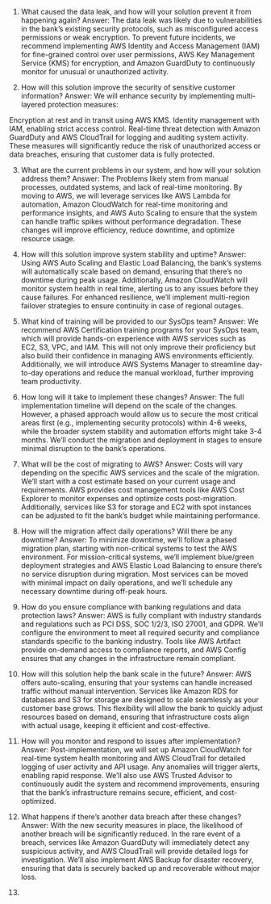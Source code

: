 1. What caused the data leak, and how will your solution prevent it from happening again?
Answer:
The data leak was likely due to vulnerabilities in the bank’s existing security protocols, such as misconfigured access permissions or weak encryption. To prevent future incidents, we recommend implementing AWS Identity and Access Management (IAM) for fine-grained control over user permissions, AWS Key Management Service (KMS) for encryption, and Amazon GuardDuty to continuously monitor for unusual or unauthorized activity.

2. How will this solution improve the security of sensitive customer information?
Answer:
We will enhance security by implementing multi-layered protection measures:

Encryption at rest and in transit using AWS KMS.
Identity management with IAM, enabling strict access control.
Real-time threat detection with Amazon GuardDuty and AWS CloudTrail for logging and auditing system activity. These measures will significantly reduce the risk of unauthorized access or data breaches, ensuring that customer data is fully protected.

3. What are the current problems in our system, and how will your solution address them?
Answer:
The Problems likely stem from manual processes, outdated systems, and lack of real-time monitoring. By moving to AWS, we will leverage services like AWS Lambda for automation, Amazon CloudWatch for real-time monitoring and performance insights, and AWS Auto Scaling to ensure that the system can handle traffic spikes without performance degradation. These changes will improve efficiency, reduce downtime, and optimize resource usage.

4. How will this solution improve system stability and uptime?
Answer:
Using AWS Auto Scaling and Elastic Load Balancing, the bank’s systems will automatically scale based on demand, ensuring that there’s no downtime during peak usage. Additionally, Amazon CloudWatch will monitor system health in real time, alerting us to any issues before they cause failures. For enhanced resilience, we’ll implement multi-region failover strategies to ensure continuity in case of regional outages.

5. What kind of training will be provided to our SysOps team?
Answer:
We recommend AWS Certification training programs for your SysOps team, which will provide hands-on experience with AWS services such as EC2, S3, VPC, and IAM. This will not only improve their proficiency but also build their confidence in managing AWS environments efficiently. Additionally, we will introduce AWS Systems Manager to streamline day-to-day operations and reduce the manual workload, further improving team productivity.

6. How long will it take to implement these changes?
Answer:
The full implementation timeline will depend on the scale of the changes. However, a phased approach would allow us to secure the most critical areas first (e.g., implementing security protocols) within 4-6 weeks, while the broader system stability and automation efforts might take 3-4 months. We’ll conduct the migration and deployment in stages to ensure minimal disruption to the bank’s operations.

7. What will be the cost of migrating to AWS?
Answer:
Costs will vary depending on the specific AWS services and the scale of the migration. We’ll start with a cost estimate based on your current usage and requirements. AWS provides cost management tools like AWS Cost Explorer to monitor expenses and optimize costs post-migration. Additionally, services like S3 for storage and EC2 with spot instances can be adjusted to fit the bank’s budget while maintaining performance.

8. How will the migration affect daily operations? Will there be any downtime?
Answer:
To minimize downtime, we’ll follow a phased migration plan, starting with non-critical systems to test the AWS environment. For mission-critical systems, we’ll implement blue/green deployment strategies and AWS Elastic Load Balancing to ensure there’s no service disruption during migration. Most services can be moved with minimal impact on daily operations, and we’ll schedule any necessary downtime during off-peak hours.

9. How do you ensure compliance with banking regulations and data protection laws?
Answer:
AWS is fully compliant with industry standards and regulations such as PCI DSS, SOC 1/2/3, ISO 27001, and GDPR. We’ll configure the environment to meet all required security and compliance standards specific to the banking industry. Tools like AWS Artifact provide on-demand access to compliance reports, and AWS Config ensures that any changes in the infrastructure remain compliant.

10. How will this solution help the bank scale in the future?
Answer:
AWS offers auto-scaling, ensuring that your systems can handle increased traffic without manual intervention. Services like Amazon RDS for databases and S3 for storage are designed to scale seamlessly as your customer base grows. This flexibility will allow the bank to quickly adjust resources based on demand, ensuring that infrastructure costs align with actual usage, keeping it efficient and cost-effective.

11. How will you monitor and respond to issues after implementation?
Answer:
Post-implementation, we will set up Amazon CloudWatch for real-time system health monitoring and AWS CloudTrail for detailed logging of user activity and API usage. Any anomalies will trigger alerts, enabling rapid response. We’ll also use AWS Trusted Advisor to continuously audit the system and recommend improvements, ensuring that the bank’s infrastructure remains secure, efficient, and cost-optimized.

12. What happens if there’s another data breach after these changes?
Answer:
With the new security measures in place, the likelihood of another breach will be significantly reduced. In the rare event of a breach, services like Amazon GuardDuty will immediately detect any suspicious activity, and AWS CloudTrail will provide detailed logs for investigation. We’ll also implement AWS Backup for disaster recovery, ensuring that data is securely backed up and recoverable without major loss.

13.